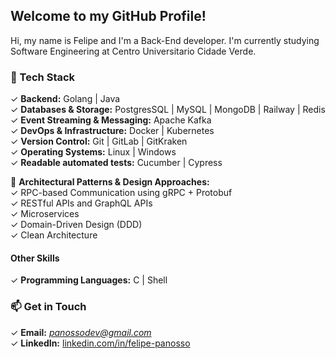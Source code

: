 ## Welcome to my GitHub Profile!   

Hi, my name is Felipe and I'm a Back-End developer. I'm currently studying Software Engineering at Centro Universitario Cidade Verde.

### 🚀 Tech Stack  

✓ **Backend:** Golang | Java             
✓ **Databases & Storage:** PostgresSQL | MySQL | MongoDB | Railway | Redis   
✓ **Event Streaming & Messaging:** Apache Kafka      
✓ **DevOps & Infrastructure:** Docker | Kubernetes  
✓ **Version Control:** Git | GitLab | GitKraken  
✓ **Operating Systems:** Linux | Windows  
✓ **Readable automated tests:** Cucumber | Cypress  

📐 **Architectural Patterns & Design Approaches:**       
 ✓  RPC-based Communication using gRPC + Protobuf            
 ✓  RESTful APIs and GraphQL APIs      
 ✓  Microservices      
 ✓  Domain-Driven Design (DDD)            
 ✓  Clean Architecture                

#### **Other Skills**  
✓ **Programming Languages:** C | Shell

### 📫 Get in Touch  
✓ **Email:** *panossodev@gmail.com*  
✓ **LinkedIn:** [linkedin.com/in/felipe-panosso](#)

